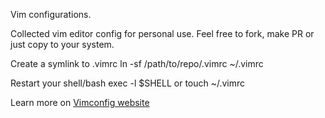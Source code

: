 Vim configurations.

Collected vim editor config for personal use. Feel free to fork, make PR or
just copy to your system. 

Create a symlink to .vimrc 
ln -sf  /path/to/repo/.vimrc ~/.vimrc

Restart your shell/bash
exec -l $SHELL 
or 
touch ~/.vimrc

Learn more on [Vimconfig website](http://vimconfig.com/)

